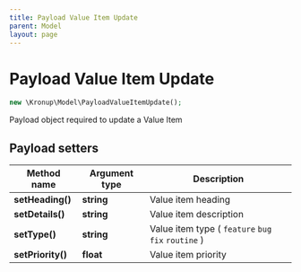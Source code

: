 ```yaml
---
title: Payload Value Item Update
parent: Model
layout: page
---
```


# Payload Value Item Update

```php
new \Kronup\Model\PayloadValueItemUpdate();
```

Payload object required to update a Value Item

## Payload setters

Method name | Argument type | Description
------------ | ------------- | -------------
**setHeading()** | **string** | Value item heading
**setDetails()** | **string** | Value item description
**setType()** | **string** | Value item type ( `feature` `bug fix` `routine` )
**setPriority()** | **float** | Value item priority


